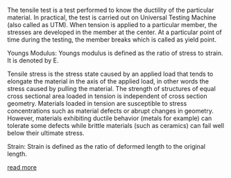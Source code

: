  The tensile test is a test performed to know the ductility of the particular material. In practical, the test is carried out on Universal Testing Machine (also called as UTM). When tension is applied to a particular member, the stresses are developed in the member at the center. At a particular point of time during the testing, the member breaks which is called as yield point.

Youngs Modulus: Youngs modulus is defined as the ratio of stress to strain. It is denoted by E.

Tensile stress is the stress state caused by an applied load that tends to elongate the material in the axis of the applied load, in other words the stress caused by pulling the material. The strength of structures of equal cross sectional area loaded in tension is independent of cross section geometry. Materials loaded in tension are susceptible to stress concentrations such as material defects or abrupt changes in geometry. However, materials exhibiting ductile behavior (metals for example) can tolerate some defects while brittle materials (such as ceramics) can fail well below their ultimate stress.

Strain: Strain is defined as the ratio of deformed length to the original length. 

<a href="docs/Exp-7-Fatigue test.pdf">read more</a>
